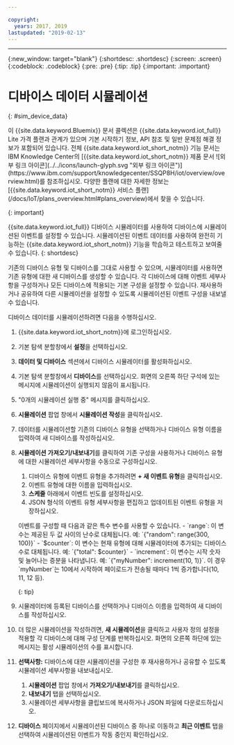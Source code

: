 ```yaml
---

copyright:
  years: 2017, 2019
lastupdated: "2019-02-13"
---
```


---

{:new_window: target="blank"}
{:shortdesc: .shortdesc}
{:screen: .screen}
{:codeblock: .codeblock}
{:pre: .pre}
{:tip: .tip}
{:important: .important}


# 디바이스 데이터 시뮬레이션
{: #sim_device_data}

<p>이 {{site.data.keyword.Bluemix}} 문서 콜렉션은 {{site.data.keyword.iot_full}} Lite 가격 플랜과 관계가 있으며 기본 시작하기 정보, API 참조 및 일반 문제점 해결 정보가 포함되어 있습니다.
전체 {{site.data.keyword.iot_short_notm}} 기능 문서는 IBM Knowledge Center의 [{{site.data.keyword.iot_short_notm}} 제품 문서 ![외부 링크 아이콘](../../icons/launch-glyph.svg "외부 링크 아이콘")](https://www.ibm.com/support/knowledgecenter/SSQP8H/iot/overview/overview.html)를 참조하십시오. 다양한 플랜에 대한 자세한 정보는 [{{site.data.keyword.iot_short_notm}} 서비스 플랜](/docs/IoT/plans_overview.html#plans_overview)에서 찾을 수 있습니다.
</p>
{: important}

{{site.data.keyword.iot_full}} 디바이스 시뮬레이터를 사용하여 디바이스에 시뮬레이션된 이벤트를 설정할 수 있습니다. 시뮬레이션된 이벤트 데이터를 사용하여 완전히 기능하는 {{site.data.keyword.iot_short_notm}} 기능을 학습하고 테스트하고 보여줄 수 있습니다.
{: shortdesc}

기존의 디바이스 유형 및 디바이스를 그대로 사용할 수 있으며, 시뮬레이터를 사용하면 기존 유형에 대한 새 디바이스를 생성할 수 있습니다. 각 디바이스에 대해 이벤트 세부사항을 구성하거나 모든 디바이스에 적용되는 기본 구성을 설정할 수 있습니다. 재사용하거나 공유하여 다른 시뮬레이션을 설정할 수 있도록 시뮬레이션된 이벤트 구성을 내보낼 수 있습니다.

디바이스 데이터를 시뮬레이션하려면 다음을 수행하십시오.

1. {{site.data.keyword.iot_short_notm}}에 로그인하십시오.
2. 기본 탐색 분할창에서 **설정**을 선택하십시오.
3. **데이터 및 디바이스** 섹션에서 디바이스 시뮬레이터를 활성화하십시오.
4. 기본 탐색 분할창에서 **디바이스**를 선택하십시오. 화면의 오른쪽 하단 구석에 있는 메시지에 시뮬레이션이 실행되지 않음이 표시됩니다.
5. "0개의 시뮬레이션 실행 중" 메시지를 클릭하십시오.
6. **시뮬레이션** 팝업 창에서 **시뮬레이션 작성**을 클릭하십시오.
7. 데이터를 시뮬레이션할 기존의 디바이스 유형을 선택하거나 디바이스 유형 이름을 입력하여 새 디바이스를 작성하십시오.
8. **시뮬레이션 가져오기/내보내기**를 클릭하여 기존 구성을 사용하거나 디바이스 유형에 대한 시뮬레이션 세부사항을 수동으로 구성하십시오.
   1. 디바이스 유형에 이벤트 유형을 추가하려면 **+ 새 이벤트 유형**을 클릭하십시오.
   2. 이벤트 유형에 대한 이름을 입력하십시오.
   3. **스케줄** 아래에서 이벤트 빈도를 설정하십시오.
   3. JSON 형식의 이벤트 유형 세부사항을 편집하고 업데이트된 이벤트 유형을 저장하십시오.

   <p> 이벤트를 구성할 때 다음과 같은 특수 변수를 사용할 수 있습니다.  
        - `range`:  이 변수는 제공된 두 값 사이의 난수로 대체됩니다. 예: `{"random": range(300, 100)}`  
        - `$counter`: 이 변수는 현재 유형에 대해 시뮬레이터에 추가되는 디바이스 수로 대체됩니다. 예: `{"total": $counter}`  
        - `increment`: 이 변수는 시작 숫자 및 늘어나는 증분을 나타냅니다. 예: `{"myNumber": increment(10, 1)}`. 이 경우 `myNumber`는 10에서 시작하여 페이로드가 전송될 때마다 1씩 증가합니다(10, 11, 12 등).</p>
   {: tip}

9. 시뮬레이터에 등록된 디바이스를 선택하거나 디바이스 이름을 입력하여 새 디바이스를 작성하십시오.
10. 더 많은 시뮬레이션을 작성하려면, **새 시뮬레이션**을 클릭하고 사용자 정의 설정을 적용할 각 디바이스에 대해 구성 단계를 반복하십시오. 화면의 오른쪽 하단에 있는 메시지는 활성 시뮬레이션의 수를 표시합니다.
11. **선택사항:** 디바이스에 대한 시뮬레이션을 구성한 후 재사용하거나 공유할 수 있도록 시뮬레이션 세부사항을 내보내십시오.
    1. **시뮬레이션** 팝업 창에서 **가져오기/내보내기**를 클릭하십시오.
    2. **내보내기** 탭을 선택하십시오.
    3. 시뮬레이션 세부사항을 클립보드에 복사하거나 JSON 파일에 다운로드하십시오.
12. **디바이스** 페이지에서 시뮬레이션된 디바이스 중 하나로 이동하고 **최근 이벤트** 탭을 선택하여 시뮬레이션된 이벤트가 작동 중인지 확인하십시오.
